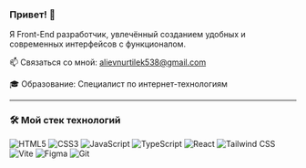 ### Привет! 👋

Я Front-End разработчик, увлечённый созданием удобных и современных интерфейсов с функционалом.  

📫 Связаться со мной: alievnurtilek538@gmail.com

🎓 Образование: Специалист по интернет-технологиям

---

### 🛠️ Мой стек технологий

![HTML5](https://img.shields.io/badge/-HTML5-E34F26?style=flat-square&logo=html5&logoColor=white)
![CSS3](https://img.shields.io/badge/-CSS3-1572B6?style=flat-square&logo=css3&logoColor=white)
![JavaScript](https://img.shields.io/badge/-JAVASCRIPT-F7DF1E?style=flat-square&logo=javascript&logoColor=black)
![TypeScript](https://img.shields.io/badge/-TYPESCRIPT-3178C6?style=flat-square&logo=typescript&logoColor=white)
![React](https://img.shields.io/badge/-REACT-61DAFB?style=flat-square&logo=react&logoColor=black)
![Tailwind CSS](https://img.shields.io/badge/-TAILWIND-06B6D4?style=flat-square&logo=tailwindcss&logoColor=white)
![Vite](https://img.shields.io/badge/-VITE-646CFF?style=flat-square&logo=vite&logoColor=white)
![Figma](https://img.shields.io/badge/-FIGMA-F24E1E?style=flat-square&logo=figma&logoColor=white)
![Git](https://img.shields.io/badge/-GIT-F05032?style=flat-square&logo=git&logoColor=white)



